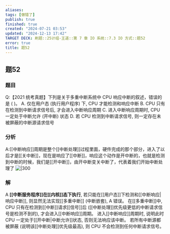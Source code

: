 ```yaml
---
aliases: 
tags: [做错了]
publish: true
finished: true
created: "2024-07-21 03:53"
updated: "2024-12-13 17:42"
TARGET DECK: 刷题::25计组-王道::第 7 章 IO 系统::7.3 IO 方式::题52
error: true
title: 题52
---
```

## 题52
### 题目
Q:【2021 统考真题】下列是关于多重中断系统中 CPU 响应中断的叙述，错误的是 ( )。
A. 仅在用户态 (执行用户程序) 下, CPU 才能检测和响应中断
B. CPU 只有在检测到中断请求信号后, 才会进入中断响应周期
C. 进入中断响应周期时, CPU 一定处于中断允许 (开中断) 状态
D. 若 CPU 检测到中断请求信号, 则一定存在未被屏蔽的中断源请求信号
### 分析
A:[[中断响应]]周期是整个[[中断处理]]过程里面，硬件完成的那个部分，进入了以后才是[[关中断]]，现在是响应了[[中断]]，响应这个动作是开中断的，也就是检测到中断的时候，我们是[[开中断]]，由开中断变关中断了，代表着我们开始中断处理了
![|300](https://img.hwenyi.live/202411172257551.webp)
### 解
A
**[[中断服务程序]]在[[内核]]态下执行**, 若只能在[[用户态]]下检测和[[中断响应|响应中断]], 则显然无法实现[[多重中断]] (中断嵌套), A 错误。
在[[多重中断]]中, CPU 只有在检测到[[中断]]请求[[信号]]后 ([[中断处理]]优先级更低的中断请求信号是检测不到的), 才会进入[[中断响应]]周期。
进入[[中断响应]]周期时, 说明此时 CPU 一定处于[[开中断|中断允许]]状态, 否则无法响应该中断。
若所有中断源都被屏蔽 (说明该[[中断处理]]优先级最高), 则 CPU 不会检测到任何中断请求信号。
